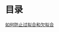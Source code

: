 # 目录

[如何防止过拟合和欠拟合](https://github.com/liuchuanloong/AI-Notes/blob/master/DeepLearningNotes/%E6%AC%A0%E6%8B%9F%E5%90%88%E5%92%8C%E8%BF%87%E6%8B%9F%E5%90%88.md#%E5%A6%82%E4%BD%95%E9%98%B2%E6%AD%A2%E8%BF%87%E6%8B%9F%E5%90%88%E5%92%8C%E6%AC%A0%E6%8B%9F%E5%90%88)

